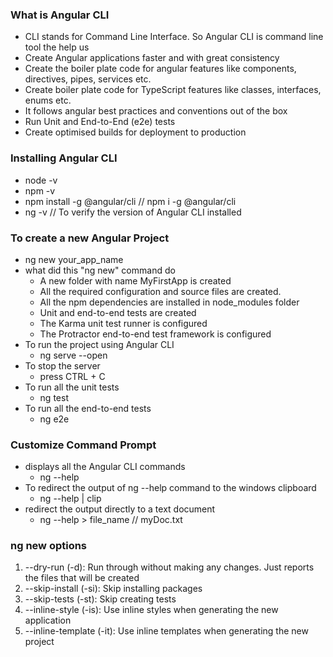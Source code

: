 
### What is Angular CLI
- CLI stands for Command Line Interface. So Angular CLI is command line tool the help us 
- Create Angular applications faster and with great consistency
- Create the boiler plate code for angular features like components, directives, pipes, services etc.
- Create boiler plate code for TypeScript features like classes, interfaces, enums etc.
- It follows angular best practices and conventions out of the box
- Run Unit and End-to-End (e2e) tests
- Create optimised builds for deployment to production

### Installing Angular CLI
- node -v
- npm -v
- npm install -g @angular/cli // npm i -g @angular/cli
- ng -v // To verify the version of Angular CLI installed

### To create a new Angular Project
- ng new your_app_name
- what did this "ng new" command do
	- A new folder with name MyFirstApp is created
	- All the required configuration and source files are created.
	- All the npm dependencies are installed in node_modules folder
	- Unit and end-to-end tests are created
	- The Karma unit test runner is configured
	- The Protractor end-to-end test framework is configured
- To run the project using Angular CLI
	- ng serve --open
- To stop the server
	- press CTRL + C
- To run all the unit tests
	- ng test
- To run all the end-to-end tests
	- ng e2e

### Customize Command Prompt
- displays all the Angular CLI commands
	- ng --help
- To redirect the output of ng --help command to the windows clipboard
	- ng --help | clip
- redirect the output directly to a text document
	- ng --help > file_name // myDoc.txt

### ng new options
1. --dry-run (-d): Run through without making any changes. Just reports the files that will be created
2. --skip-install	(-si): Skip installing packages
3. --skip-tests (-st): Skip creating tests
4. --inline-style (-is): Use inline styles when generating the new application
5. --inline-template (-it):	Use inline templates when generating the new project
